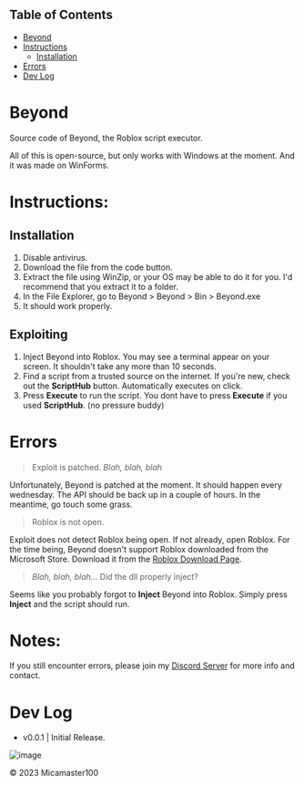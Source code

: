 ## Table of Contents
- [Beyond](https://github.com/Micamaster100/Beyond#beyond)
- [Instructions](https://github.com/Micamaster100/Beyond#instructions)
  - [Installation](https://github.com/Micamaster100/Beyond#installation)
- [Errors](https://github.com/Micamaster100/Beyond#errors)
- [Dev Log](https://github.com/Micamaster100/Beyond#dev-log)
# Beyond
Source code of Beyond, the Roblox script executor.

All of this is open-source, but only works with Windows at the moment. And it was made on WinForms.

# Instructions:
## Installation
1. Disable antivirus.
2. Download the file from the code button.
3. Extract the file using WinZip, or your OS may be able to do it for you. I'd recommend that you extract it to a folder.
4. In the File Explorer, go to Beyond > Beyond > Bin > Beyond.exe
5. It should work properly.
## Exploiting
1. Inject Beyond into Roblox. You may see a terminal appear on your screen. It shouldn't take any more than 10 seconds.
2. Find a script from a trusted source on the internet. If you're new, check out the **ScriptHub** button. Automatically executes on click.
3. Press **Execute** to run the script. You dont have to press **Execute** if you used **ScriptHub**. (no pressure buddy)
# Errors
> Exploit is patched. _Blah, blah, blah_

Unfortunately, Beyond is patched at the moment. It should happen every wednesday. The API should be back up in a couple of hours. In the meantime, go touch some grass.
> Roblox is not open.

Exploit does not detect Roblox being open. If not already, open Roblox.
For the time being, Beyond doesn't support Roblox downloaded from the Microsoft Store. Download it from the [Roblox Download Page](https://roblox.com/download).

> _Blah, blah, blah..._ Did the dll properly inject?

Seems like you probably forgot to **Inject** Beyond into Roblox. Simply press **Inject** and the script should run.
# Notes:
If you still encounter errors, please join my [Discord Server](https://dsc.gg/m100) for more info and contact.

# Dev Log
- v0.0.1 | Initial Release.

![image](https://user-images.githubusercontent.com/98234233/215294052-c281e622-03a1-4a1a-8079-c77f0ca36a92.png)



© 2023 Micamaster100

